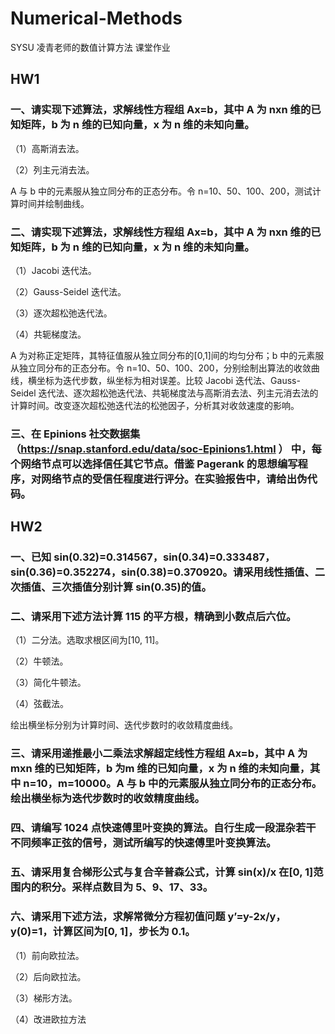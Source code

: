# Numerical-Methods
SYSU 凌青老师的数值计算方法 课堂作业

## HW1

### 一、请实现下述算法，求解线性方程组 Ax=b，其中 A 为 nⅹn 维的已知矩阵，b 为 n 维的已知向量，x 为 n 维的未知向量。
（1）高斯消去法。

（2）列主元消去法。

A 与 b 中的元素服从独立同分布的正态分布。令 n=10、50、100、200，测试计算时间并绘制曲线。

### 二、请实现下述算法，求解线性方程组 Ax=b，其中 A 为 nⅹn 维的已知矩阵，b 为 n 维的已知向量，x 为 n 维的未知向量。

（1）Jacobi 迭代法。

（2）Gauss-Seidel 迭代法。

（3）逐次超松弛迭代法。

（4）共轭梯度法。

A 为对称正定矩阵，其特征值服从独立同分布的[0,1]间的均匀分布；b 中的元素服从独立同分布的正态分布。令 n=10、50、100、200，分别绘制出算法的收敛曲线，横坐标为迭代步数，纵坐标为相对误差。比较 Jacobi 迭代法、Gauss-Seidel 迭代法、逐次超松弛迭代法、共轭梯度法与高斯消去法、列主元消去法的计算时间。改变逐次超松弛迭代法的松弛因子，分析其对收敛速度的影响。

### 三、在 Epinions 社交数据集（https://snap.stanford.edu/data/soc-Epinions1.html ） 中，每个网络节点可以选择信任其它节点。借鉴 Pagerank 的思想编写程序，对网络节点的受信任程度进行评分。在实验报告中，请给出伪代码。

## HW2

### 一、已知 sin(0.32)=0.314567，sin(0.34)=0.333487，sin(0.36)=0.352274，sin(0.38)=0.370920。请采用线性插值、二次插值、三次插值分别计算 sin(0.35)的值。

### 二、请采用下述方法计算 115 的平方根，精确到小数点后六位。

（1）二分法。选取求根区间为[10, 11]。

（2）牛顿法。

（3）简化牛顿法。

（4）弦截法。

绘出横坐标分别为计算时间、迭代步数时的收敛精度曲线。

### 三、请采用递推最小二乘法求解超定线性方程组 Ax=b，其中 A 为 mⅹn 维的已知矩阵，b 为m 维的已知向量，x 为 n 维的未知向量，其中 n=10，m=10000。A 与 b 中的元素服从独立同分布的正态分布。绘出横坐标为迭代步数时的收敛精度曲线。

### 四、请编写 1024 点快速傅里叶变换的算法。自行生成一段混杂若干不同频率正弦的信号，测试所编写的快速傅里叶变换算法。

### 五、请采用复合梯形公式与复合辛普森公式，计算 sin(x)/x 在[0, 1]范围内的积分。采样点数目为 5、9、17、33。

### 六、请采用下述方法，求解常微分方程初值问题 y’=y-2x/y，y(0)=1，计算区间为[0, 1]，步长为 0.1。

（1）前向欧拉法。

（2）后向欧拉法。

（3）梯形方法。

（4）改进欧拉方法
